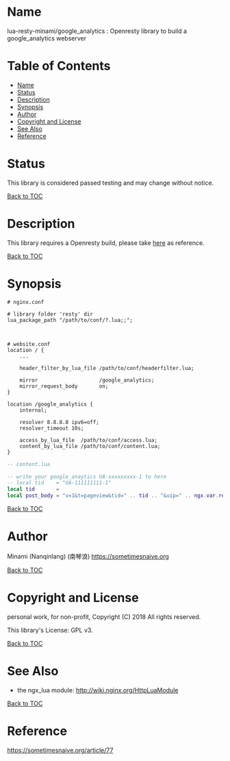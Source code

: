 Name
====
lua-resty-minami/google_analytics : Openresty library to build a google_analytics webserver


Table of Contents
=================
* [Name](#name)
* [Status](#status)
* [Description](#description)
* [Synopsis](#synopsis)
* [Author](#author)
* [Copyright and License](#copyright-and-license)
* [See Also](#see-also)
* [Reference](#reference)


Status
======
This library is considered passed testing and may change without notice.

[Back to TOC](#table-of-contents)


Description
===========
This library requires a Openresty build, please take [here](https://sometimesnaive.org/article/71) as reference.

[Back to TOC](#table-of-contents)


Synopsis
========
```nginx
# nginx.conf

# library folder 'resty' dir
lua_package_path "/path/to/conf/?.lua;;";



# website.conf
location / {
    ...
    
    header_filter_by_lua_file /path/to/conf/headerfilter.lua;

    mirror                    /google_analytics;
    mirror_request_body       on;
}

location /google_analytics {
    internal;

    resolver 8.8.8.8 ipv6=off;
    resolver_timeout 10s;

    access_by_lua_file  /path/to/conf/access.lua;
    content_by_lua_file /path/to/conf/content.lua;
}
```

```lua
-- content.lua

-- write your google_anaytics UA-xxxxxxxxx-1 to here
-- local tid    = "UA-111111111-1"
local tid       = 
local post_body = "v=1&t=pageview&tid=" .. tid .. "&uip=" .. ngx.var.remote_addr .. "&cid=" .. ngx.var.cookie_cid .. "&dp=" .. cookie_uri .. "&dr=" .. http_referer .. "&z=" .. ngx.var.msec
```

[Back to TOC](#table-of-contents)


Author
======
Minami (Nanqinlang) (南琴浪) <https://sometimesnaive.org>

[Back to TOC](#table-of-contents)


Copyright and License
=====================
personal work, for non-profit, Copyright (C) 2018 All rights reserved.

This library's License: GPL v3.

[Back to TOC](#table-of-contents)


See Also
========
* the ngx_lua module: http://wiki.nginx.org/HttpLuaModule

[Back to TOC](#table-of-contents)


Reference
========
https://sometimesnaive.org/article/77
